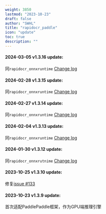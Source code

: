 ```yaml
---
weight: 3850
lastmod: "2023-10-23"
draft: false
author: "SWHL"
title: "rapidocr_paddle"
icon: "update"
toc: true
description: ""
---
```


#### 2024-03-05 v1.3.16 update:
同`rapidocr_onnxruntime` [Change log](./rapidocr.md#🎂2024-03-05-v1314-update)

#### 2024-02-28 v1.3.15 update:
同`rapidocr_onnxruntime` [Change log](./rapidocr.md#🔖2024-02-28-v1313-update)

#### 2024-02-27 v1.3.14 update:
同`rapidocr_onnxruntime` [Change log](./rapidocr.md#🍉2024-02-27-v1312-update)

#### 2024-02-04 v1.3.13 update:
同`rapidocr_onnxruntime` [Change log](./rapidocr.md#♥️2024-02-04-v1311-update)

#### 2024-01-30 v1.3.12 update:
同`rapidocr_onnxrutnime` [Change log](./rapidocr.md#🌈2024-01-30-v1310-update)

#### 2023-10-25 v1.3.10 update:
修复[issue #133](https://github.com/RapidAI/RapidOCR/issues/133)

#### 2023-10-23 v1.3.9 update:
首次适配PaddlePaddle框架，作为GPU端推理引擎
